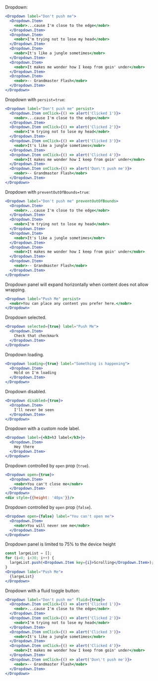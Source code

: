 Dropdown:

```jsx
<Dropdown label="Don't push me">
  <Dropdown.Item>
    <nobr>...cause I'm close to the edge</nobr>
  </Dropdown.Item>
  <Dropdown.Item>
    <nobr>I'm trying not to lose my head</nobr>
  </Dropdown.Item>
  <Dropdown.Item>
    <nobr>It's like a jungle sometimes</nobr>
  </Dropdown.Item>
  <Dropdown.Item>
    <nobr>It makes me wonder how I keep from goin' under</nobr>
  </Dropdown.Item>
  <Dropdown.Item>
    <nobr>-- Grandmaster Flash</nobr>
  </Dropdown.Item>
</Dropdown>
```

Dropdown with `persist=true`:

```jsx
<Dropdown label="Don't push me" persist>
  <Dropdown.Item onClick={() => alert('Clicked 1')}>
    <nobr>...cause I'm close to the edge</nobr>
  </Dropdown.Item>
  <Dropdown.Item onClick={() => alert('Clicked 2')}>
    <nobr>I'm trying not to lose my head</nobr>
  </Dropdown.Item>
  <Dropdown.Item onClick={() => alert('Clicked 3')}>
    <nobr>It's like a jungle sometimes</nobr>
  </Dropdown.Item>
  <Dropdown.Item onClick={() => alert('Clicked 4')}>
    <nobr>It makes me wonder how I keep from goin' under</nobr>
  </Dropdown.Item>
  <Dropdown.Item onClick={() => alert('Don\'t push me')}>
    <nobr>-- Grandmaster Flash</nobr>
  </Dropdown.Item>
</Dropdown>
```

Dropdown with `preventOutOfBounds=true`:

```jsx
<Dropdown label="Don't push me" preventOutOfBounds>
  <Dropdown.Item>
    <nobr>...cause I'm close to the edge</nobr>
  </Dropdown.Item>
  <Dropdown.Item>
    <nobr>I'm trying not to lose my head</nobr>
  </Dropdown.Item>
  <Dropdown.Item>
    <nobr>It's like a jungle sometimes</nobr>
  </Dropdown.Item>
  <Dropdown.Item>
    <nobr>It makes me wonder how I keep from goin' under</nobr>
  </Dropdown.Item>
  <Dropdown.Item>
    <nobr>-- Grandmaster Flash</nobr>
  </Dropdown.Item>
</Dropdown>
```

Dropdown panel will expand horizontally when content does not allow wrapping.

```jsx
<Dropdown label="Push Me" persist>
  <nobr>You can place any content you prefer here.</nobr>
</Dropdown>
```

Dropdown selected.

```jsx
<Dropdown selected={true} label="Push Me">
  <Dropdown.Item>
    Check that checkmark
  </Dropdown.Item>
</Dropdown>
```

Dropdown loading.

```jsx
<Dropdown loading={true} label="Something is happening">
  <Dropdown.Item>
    Hold on I'm loading
  </Dropdown.Item>
</Dropdown>
```

Dropdown disabled.

```jsx
<Dropdown disabled={true}>
  <Dropdown.Item>
    I'll never be seen
  </Dropdown.Item>
</Dropdown>
```

Dropdown with a custom node label.

```jsx
<Dropdown label={<h3>h3 label</h3>}>
  <Dropdown.Item>
    Hey there
  </Dropdown.Item>
</Dropdown>
```

Dropdown controlled by `open` prop (`true`).

```jsx
<Dropdown open={true}>
  <Dropdown.Item>
    <nobr>You can't close me</nobr>
  </Dropdown.Item>
</Dropdown>
<div style={{height: '40px'}}/>
```

Dropdown controlled by `open` prop (`false`).

```jsx
<Dropdown open={false} label="You can't open me">
  <Dropdown.Item>
    <nobr>You will never see me</nobr>
  </Dropdown.Item>
</Dropdown>
```

Dropdown panel is limited to 75% to the device height

```jsx
const largeList = [];
for (i=0; i<30; i++) {
  largeList.push(<Dropdown.Item key={i}>Scrolling</Dropdown.Item>);
}
<Dropdown label="Push Me">
  {largeList}
</Dropdown>
```

Dropdown with a fluid toggle button:

```jsx
<Dropdown label="Don't push me" fluid={true}>
  <Dropdown.Item onClick={() => alert('Clicked 1')}>
    <nobr>...cause I'm close to the edge</nobr>
  </Dropdown.Item>
  <Dropdown.Item onClick={() => alert('Clicked 2')}>
    <nobr>I'm trying not to lose my head</nobr>
  </Dropdown.Item>
  <Dropdown.Item onClick={() => alert('Clicked 3')}>
    <nobr>It's like a jungle sometimes</nobr>
  </Dropdown.Item>
  <Dropdown.Item onClick={() => alert('Clicked 4')}>
    <nobr>It makes me wonder how I keep from goin' under</nobr>
  </Dropdown.Item>
  <Dropdown.Item onClick={() => alert('Don\'t push me')}>
    <nobr>-- Grandmaster Flash</nobr>
  </Dropdown.Item>
</Dropdown>
```

